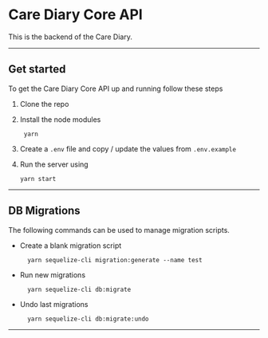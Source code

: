 # Care Diary Core API

This is the backend of the Care Diary.


---

## Get started

To get the Care Diary Core API up and running follow these steps

1.  Clone the repo

1.  Install the node modules

         yarn

1.  Create a `.env` file and copy / update the values from `.env.example`

1.  Run the server using

        yarn start

---

## DB Migrations

The following commands can be used to manage migration scripts.

* Create a blank migration script

        yarn sequelize-cli migration:generate --name test

* Run new migrations

        yarn sequelize-cli db:migrate

* Undo last migrations

        yarn sequelize-cli db:migrate:undo

---

